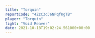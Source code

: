 ```yaml
---
title: "Torquin"
reportCode: "4ZzC3dJ6NPqfKgTB"
player: "Torquin"
fight: "Void Reaver"
date: 2021-10-18T19:02:24.561000+00:00
---
```

